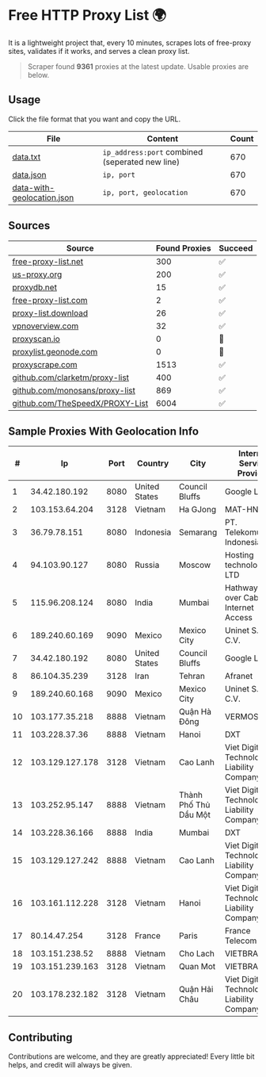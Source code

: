 
# Free HTTP Proxy List 🌍

It is a lightweight project that, every 10 minutes, scrapes lots of free-proxy sites, validates if it works, and serves a clean proxy list.


> Scraper found **9361** proxies at the latest update. Usable proxies are below.

## Usage

Click the file format that you want and copy the URL.


|File|Content|Count|
|----|-------|-----|
|[data.txt](https://raw.githubusercontent.com/themiralay/Proxy-List-World/master/data.txt)|`ip_address:port` combined (seperated new line)|670|
|[data.json](https://raw.githubusercontent.com/themiralay/Proxy-List-World/master/data.json)|`ip, port`|670|
|[data-with-geolocation.json](https://raw.githubusercontent.com/themiralay/Proxy-List-World/master/data-with-geolocation.json)|`ip, port, geolocation`|670|

## Sources

|Source|Found Proxies|Succeed|
|------|-------------|-------|
|[free-proxy-list.net](https://free-proxy-list.net)|300|✅|
|[us-proxy.org](https://www.us-proxy.org)|200|✅|
|[proxydb.net](http://proxydb.net)|15|✅|
|[free-proxy-list.com](https://free-proxy-list.com/?page=&port=&type%5B%5D=http&type%5B%5D=https&up_time=0&search=Search)|2|✅|
|[proxy-list.download](https://www.proxy-list.download/HTTP)|26|✅|
|[vpnoverview.com](https://vpnoverview.com/privacy/anonymous-browsing/free-proxy-servers)|32|✅|
|[proxyscan.io](https://www.proxyscan.io)|0|🚫|
|[proxylist.geonode.com](https://proxylist.geonode.com/api/proxy-list?limit=300&page=1&sort_by=lastChecked&sort_type=desc&protocols=http,https)|0|🚫|
|[proxyscrape.com](https://api.proxyscrape.com/v2/?request=displayproxies&protocol=http&timeout=10000&country=all&ssl=all&anonymity=all)|1513|✅|
|[github.com/clarketm/proxy-list](https://raw.githubusercontent.com/clarketm/proxy-list/master/proxy-list-raw.txt)|400|✅|
|[github.com/monosans/proxy-list](https://raw.githubusercontent.com/monosans/proxy-list/main/proxies/http.txt)|869|✅|
|[github.com/TheSpeedX/PROXY-List](https://raw.githubusercontent.com/TheSpeedX/PROXY-List/master/http.txt)|6004|✅|


## Sample Proxies With Geolocation Info

|#|Ip|Port|Country|City|Internet Service Provider|
|-|--|----|-------|----|-------------------------|
|1|34.42.180.192|8080|United States|Council Bluffs|Google LLC|
|2|103.153.64.204|3128|Vietnam|Ha GJong|MAT-HN|
|3|36.79.78.151|8080|Indonesia|Semarang|PT. Telekomunikasi Indonesia|
|4|94.103.90.127|8080|Russia|Moscow|Hosting technology LTD|
|5|115.96.208.124|8080|India|Mumbai|Hathway IP over Cable Internet Access|
|6|189.240.60.169|9090|Mexico|Mexico City|Uninet S.A. de C.V.|
|7|34.42.180.192|8080|United States|Council Bluffs|Google LLC|
|8|86.104.35.239|3128|Iran|Tehran|Afranet|
|9|189.240.60.168|9090|Mexico|Mexico City|Uninet S.A. de C.V.|
|10|103.177.35.218|8888|Vietnam|Quận Hà Đông|VERMOS|
|11|103.228.37.36|8888|Vietnam|Hanoi|DXT|
|12|103.129.127.178|3128|Vietnam|Cao Lanh|Viet Digital Technology Liability Company|
|13|103.252.95.147|8888|Vietnam|Thành Phố Thủ Dầu Một|Viet Digital Technology Liability Company|
|14|103.228.36.166|8888|India|Mumbai|DXT|
|15|103.129.127.242|8888|Vietnam|Cao Lanh|Viet Digital Technology Liability Company|
|16|103.161.112.228|3128|Vietnam|Hanoi|Viet Digital Technology Liability Company|
|17|80.14.47.254|3128|France|Paris|France Telecom|
|18|103.151.238.52|8888|Vietnam|Cho Lach|VIETBRANDS|
|19|103.151.239.163|3128|Vietnam|Quan Mot|VIETBRANDS|
|20|103.178.232.182|3128|Vietnam|Quận Hải Châu|Viet Digital Technology Liability Company|



## Contributing

Contributions are welcome, and they are greatly appreciated! Every
little bit helps, and credit will always be given.

